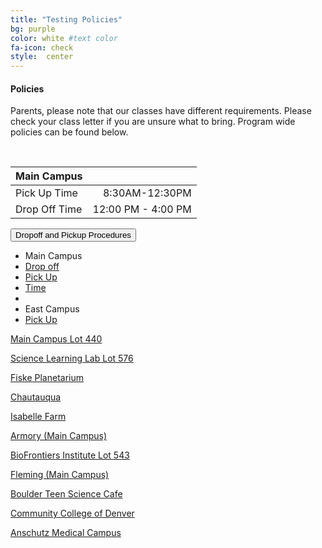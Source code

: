 ```yaml
---
title: "Testing Policies"
bg: purple
color: white #text color
fa-icon: check
style:  center
---
```


#### Policies 
Parents, please note that our classes have different requirements. Please check your class letter if you are unsure what to bring. Program wide policies can be found below.

<!--In this section add supervised lunch policy dropdown, like this:-->
<!--you can also add dropdowns for cancellation/transfer policies, dropoff and pickup procedures, etc. current links are to the schedules, new links should be pdfs as well.-->

&nbsp;

<head>
  <meta name="viewport" content="width=device-width, initial-scale=1">
  <link rel="stylesheet" href="http://maxcdn.bootstrapcdn.com/bootstrap/3.3.5/css/bootstrap.min.css">
  <script src="https://ajax.googleapis.com/ajax/libs/jquery/1.11.3/jquery.min.js"></script>
  <script src="http://maxcdn.bootstrapcdn.com/bootstrap/3.3.5/js/bootstrap.min.js"></script>
</head>

| Main Campus   |                   | 
| ------------- |-----------------: | 
| Pick Up Time  |  8:30AM-12:30PM   | 
|Drop Off Time  |12:00 PM - 4:00 PM |


<body>

<div class="container">
 
  <div class="dropdown">
    <button class="btn btn-default dropdown-toggle" type="button" data-toggle="dropdown">Dropoff and Pickup Procedures
    <span class="caret"></span></button>
    <ul class="dropdown-menu">
      <li class="dropdown-header">Main Campus</li>
      <li><a href="#">Drop off</a></li>
      <li><a href="#">Pick Up</a></li>
      <li><a href="#">Time</a></li>
      <li class="divider"></li>
      <li class="dropdown-header">East Campus</li>
      <li><a href="#">Pick Up</a></li>
    </ul>
  </div>
</div>
       
 


<div class="container">

<!--  **************************link #1, Main Campus.  use this as template******************************************
Old:
[Main Campus](https://www.google.com/maps/dir//Fiske+Planetarium,+Regent+Drive,+Boulder,+CO/@40.0036956,-105.3334788,12z/data=!3m1!4b1!4m8!4m7!1m0!1m5!1m1!1s0x876bec3541f6343b:0xd3360f97efe8aa60!2m2!1d-105.2634381!2d40.0035852)
&nbsp;

New: see line 36 below
-->
  
<a href="https://www.google.com/maps/dir//Lot+440,+Boulder,+CO+80305/@40.0078134,-105.2616659,18z/data=!4m13!1m4!3m3!1s0x876bedcbd492382f:0xbf6c3a6f41ea511f!2sLot+440,+Boulder,+CO+80305!3b1!4m7!1m0!1m5!1m1!1s0x876bedcbd492382f:0xbf6c3a6f41ea511f!2m2!1d-105.2609895!2d40.0060967" class="btn btn-info btn-block" role="button">Main Campus Lot 440</a>

<a href="https://www.google.com/maps/dir//Lot+576,+Boulder,+CO+80301/@40.0126402,-105.2507474,19z/data=!4m13!1m4!3m3!1s0x876bedc4f23e7e3f:0x7254d5d5be486ef3!2sLot+576,+Boulder,+CO+80301!3b1!4m7!1m0!1m5!1m1!1s0x876bedc4f23e7e3f:0x7254d5d5be486ef3!2m2!1d-105.2504742!2d40.012915" class="btn btn-info btn-block" role="button">Science Learning Lab Lot 576</a>

<a href="https://www.google.com/maps/dir//Fiske+Planetarium,+Regent+Drive,+Boulder,+CO/@40.0036956,-105.3334788,12z/data=!3m1!4b1!4m8!4m7!1m0!1m5!1m1!1s0x876bec3541f6343b:0xd3360f97efe8aa60!2m2!1d-105.2634381!2d40.0035852" class="btn btn-info btn-block" role="button">Fiske Planetarium</a>

<a href="https://www.google.com/maps/dir//39.9987684,-105.2795729/@39.9985525,-105.2819615,17.07z/data=!4m2!4m1!3e0" class="btn btn-info btn-block" role="button">Chautauqua</a>

<a href="https://www.google.com/maps/dir//Thomas+Open+Space,+Baseline+Road,+Lafayette,+CO/@39.9997704,-105.1139194,16z/data=!4m8!4m7!1m0!1m5!1m1!1s0x876bf489690f06e7:0x435e34e87f61d550!2m2!1d-105.1095395!2d39.9997915" class="btn btn-info btn-block" role="button">Isabelle Farm</a>

<a href="https://www.google.com/maps/dir//Armory+Bldg,+1511+University+Ave,+Boulder,+CO+80309/@40.0109663,-105.3439296,12z/data=!3m1!4b1!4m8!4m7!1m0!1m5!1m1!1s0x876bec31c368a30d:0x202ade35cb4005de!2m2!1d-105.2738893!2d40.0109874" class="btn btn-info btn-block" role="button">Armory (Main Campus)</a>

<a href="https://www.google.com/maps/dir//Lot+543,+Boulder,+CO+80303/@40.0091979,-105.2505646,19z/data=!4m8!4m7!1m0!1m5!1m1!1s0x876bedc697ec4011:0xb4d8c3e6f08cf16f!2m2!1d-105.2500171!2d40.0091374" role="button">BioFrontiers Institute Lot 543 </a>

<a href="https://www.google.com/maps/dir//Idea+Forge,+Boulder,+CO+80305/@40.002007,-105.2655817,17z/data=!4m13!1m4!3m3!1s0x876bedb575700325:0xa2ea7393cf7c4c6d!2sIdea+Forge,+Boulder,+CO+80305!3b1!4m7!1m0!1m5!1m1!1s0x876bedb575700325:0xa2ea7393cf7c4c6d!2m2!1d-105.263393!2d40.002007" class="btn btn-info btn-block" role="button">Fleming (Main Campus)</a>

<a href="https://www.google.com/maps/dir//University+of+Colorado+Museum+of+Natural+History,+1030+Broadway,+Boulder,+CO+80309,+United+States/@40.0140733,-105.279236,14z/data=!4m12!1m3!3m2!1s0x876bec36b02d37e1:0x376510f442d33248!2sUniversity+of+Colorado+Museum+of+Natural+History!4m7!1m0!1m5!1m1!1s0x876bec36b02d37e1:0x376510f442d33248!2m2!1d-105.2727543!2d40.0069184?hl=en" class="btn btn-info btn-block" role="button">Boulder Teen Science Cafe</a>

<a href="https://www.google.com/maps/dir//Community+College+of+Denver,+800+Curtis+Street,+Denver,+CO+80204/@39.7421449,-105.0061823,15z/data=!4m13!1m4!3m3!1s0x876c78cc20fc7753:0xef94a6e392ea3676!2sCommunity+College+of+Denver!3b1!4m7!1m0!1m5!1m1!1s0x876c78cc20fc7753:0xef94a6e392ea3676!2m2!1d-105.0051069!2d39.741341" class="btn btn-info btn-block" role="button">Community College of Denver</a>

<a href="https://www.google.com/maps/dir//CU+Anschutz+Medical+Campus,+13001+E+17th+Pl,+Aurora,+CO+80045/@39.7446045,-104.8437677,16z/data=!4m13!1m4!3m3!1s0x876c634d04985013:0xb540696e93466730!2sCU+Anschutz+Medical+Campus!3b1!4m7!1m0!1m5!1m1!1s0x876c634d04985013:0xb540696e93466730!2m2!1d-104.8377105!2d39.7451972" class="btn btn-info btn-block" role="button">Anschutz Medical Campus</a>

</div>

</body>



